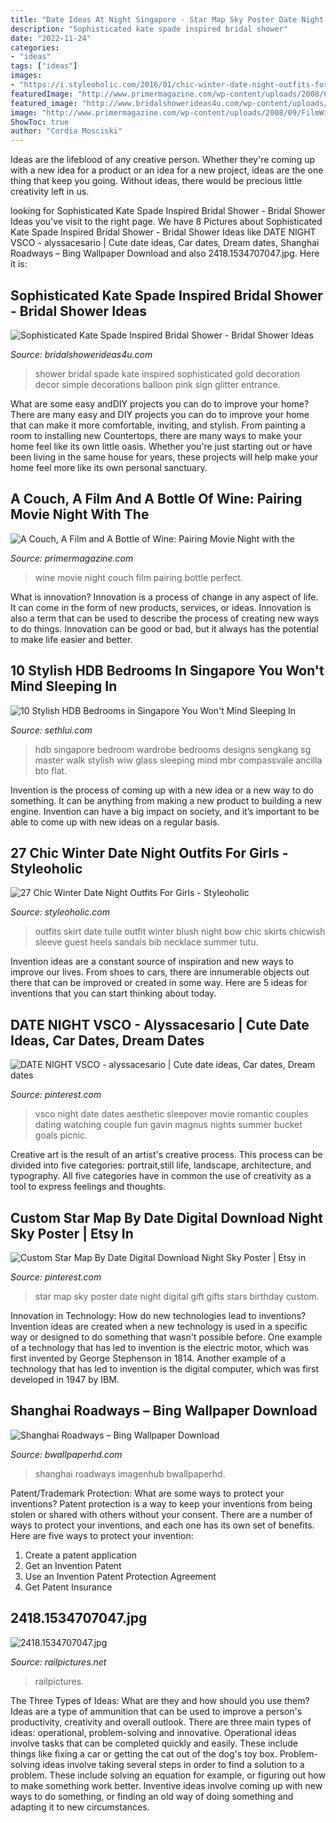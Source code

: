 ```yaml
---
title: "Date Ideas At Night Singapore - Star Map Sky Poster Date Night Digital Gift Gifts Stars Birthday Custom"
description: "Sophisticated kate spade inspired bridal shower"
date: "2022-11-24"
categories:
- "ideas"
tags: ["ideas"]
images:
- "https://i.styleoholic.com/2016/01/chic-winter-date-night-outfits-for-girls-27.jpg"
featuredImage: "http://www.primermagazine.com/wp-content/uploads/2008/09/FilmWine/FilmWine_Feature.jpg"
featured_image: "http://www.bridalshowerideas4u.com/wp-content/uploads/2016/05/Sophisticated-Kate-Spade-Inspired-Bridal-Shower-Glitter-Balloon-600x900.jpg"
image: "http://www.primermagazine.com/wp-content/uploads/2008/09/FilmWine/FilmWine_Feature.jpg"
ShowToc: true
author: "Cordia Mosciski"
---
```



Ideas are the lifeblood of any creative person. Whether they're coming up with a new idea for a product or an idea for a new project, ideas are the one thing that keep you going. Without ideas, there would be precious little creativity left in us.

	

		
looking for Sophisticated Kate Spade Inspired Bridal Shower - Bridal Shower Ideas you've visit to the right page. We have 8 Pictures about Sophisticated Kate Spade Inspired Bridal Shower - Bridal Shower Ideas like DATE NIGHT VSCO - alyssacesario | Cute date ideas, Car dates, Dream dates, Shanghai Roadways – Bing Wallpaper Download and also 2418.1534707047.jpg. Here it is:
		
    
## Sophisticated Kate Spade Inspired Bridal Shower - Bridal Shower Ideas

<img loading=lazy src="http://www.bridalshowerideas4u.com/wp-content/uploads/2016/05/Sophisticated-Kate-Spade-Inspired-Bridal-Shower-Glitter-Balloon-600x900.jpg" onerror="this.onerror=null;this.src='https://tse2.mm.bing.net/th?id=OIP.ZFA70pDuxEYHytlbn4s1qQHaLH&amp;pid=15.1';" alt="Sophisticated Kate Spade Inspired Bridal Shower - Bridal Shower Ideas">

_Source: bridalshowerideas4u.com_

>shower bridal spade kate inspired sophisticated gold decoration decor simple decorations balloon pink sign glitter entrance. 

	

What are some easy andDIY projects you can do to improve your home?
There are many easy and DIY projects you can do to improve your home that can make it more comfortable, inviting, and stylish. From painting a room to installing new Countertops, there are many ways to make your home feel like its own little oasis. Whether you're just starting out or have been living in the same house for years, these projects will help make your home feel more like its own personal sanctuary.

    
## A Couch, A Film And A Bottle Of Wine: Pairing Movie Night With The

<img loading=lazy src="http://www.primermagazine.com/wp-content/uploads/2008/09/FilmWine/FilmWine_Feature.jpg" onerror="this.onerror=null;this.src='https://tse1.mm.bing.net/th?id=OIP.xSdP7mfFerwwbHGd8_wPMgHaDo&amp;pid=15.1';" alt="A Couch, A Film and A Bottle of Wine: Pairing Movie Night with the">

_Source: primermagazine.com_

>wine movie night couch film pairing bottle perfect. 

	

What is innovation?
Innovation is a process of change in any aspect of life. It can come in the form of new products, services, or ideas. Innovation is also a term that can be used to describe the process of creating new ways to do things. Innovation can be good or bad, but it always has the potential to make life easier and better.

    
## 10 Stylish HDB Bedrooms In Singapore You Won&#039;t Mind Sleeping In

<img loading=lazy src="http://sethlui.com/wp-content/uploads/2015/03/8-sengkang.jpg" onerror="this.onerror=null;this.src='https://tse4.mm.bing.net/th?id=OIP.bJXNwCok3rllAy6ih-XrWgHaE8&amp;pid=15.1';" alt="10 Stylish HDB Bedrooms in Singapore You Won&#039;t Mind Sleeping In">

_Source: sethlui.com_

>hdb singapore bedroom wardrobe bedrooms designs sengkang sg master walk stylish wiw glass sleeping mind mbr compassvale ancilla bto flat. 

	

Invention is the process of coming up with a new idea or a new way to do something. It can be anything from making a new product to building a new engine. Invention can have a big impact on society, and it’s important to be able to come up with new ideas on a regular basis.

    
## 27 Chic Winter Date Night Outfits For Girls - Styleoholic

<img loading=lazy src="https://i.styleoholic.com/2016/01/chic-winter-date-night-outfits-for-girls-27.jpg" onerror="this.onerror=null;this.src='https://tse2.mm.bing.net/th?id=OIP.-z_rbJTNJzB6Latu_-XfuQAAAA&amp;pid=15.1';" alt="27 Chic Winter Date Night Outfits For Girls - Styleoholic">

_Source: styleoholic.com_

>outfits skirt date tulle outfit winter blush night bow chic skirts chicwish sleeve guest heels sandals bib necklace summer tutu. 

	

Invention ideas are a constant source of inspiration and new ways to improve our lives. From shoes to cars, there are innumerable objects out there that can be improved or created in some way. Here are 5 ideas for inventions that you can start thinking about today.

    
## DATE NIGHT VSCO - Alyssacesario | Cute Date Ideas, Car Dates, Dream Dates

<img loading=lazy src="https://i.pinimg.com/736x/20/b9/70/20b970c99ef816391fbb483701203786.jpg" onerror="this.onerror=null;this.src='https://tse2.mm.bing.net/th?id=OIP.KbFVpMseqjoJxJRv4vc0DwHaJ4&amp;pid=15.1';" alt="DATE NIGHT VSCO - alyssacesario | Cute date ideas, Car dates, Dream dates">

_Source: pinterest.com_

>vsco night date dates aesthetic sleepover movie romantic couples dating watching couple fun gavin magnus nights summer bucket goals picnic. 

	

Creative art is the result of an artist's creative process. This process can be divided into five categories: portrait,still life, landscape, architecture, and typography. All five categories have in common the use of creativity as a tool to express feelings and thoughts.

    
## Custom Star Map By Date Digital Download Night Sky Poster | Etsy In

<img loading=lazy src="https://i.pinimg.com/736x/26/2c/1a/262c1ac96a70287897c1a8a7b275d995.jpg" onerror="this.onerror=null;this.src='https://tse4.mm.bing.net/th?id=OIP.OEmkF-IZjSF1zKWe5lX52wHaJ9&amp;pid=15.1';" alt="Custom Star Map By Date Digital Download Night Sky Poster | Etsy in">

_Source: pinterest.com_

>star map sky poster date night digital gift gifts stars birthday custom. 

	

Innovation in Technology: How do new technologies lead to inventions?
Invention ideas are created when a new technology is used in a specific way or designed to do something that wasn't possible before. One example of a technology that has led to invention is the electric motor, which was first invented by George Stephenson in 1814. Another example of a technology that has led to invention is the digital computer, which was first developed in 1947 by IBM.

    
## Shanghai Roadways – Bing Wallpaper Download

<img loading=lazy src="https://www.bwallpaperhd.com/wp-content/uploads/2019/04/ShanghaiRoadways-1024x576.jpg" onerror="this.onerror=null;this.src='https://tse3.mm.bing.net/th?id=OIP.t_XSPZeXfUMJkYgnYUx5sQHaEK&amp;pid=15.1';" alt="Shanghai Roadways – Bing Wallpaper Download">

_Source: bwallpaperhd.com_

>shanghai roadways imagenhub bwallpaperhd. 

	

Patent/Trademark Protection: What are some ways to protect your inventions?
Patent protection is a way to keep your inventions from being stolen or shared with others without your consent. There are a number of ways to protect your inventions, and each one has its own set of benefits. Here are five ways to protect your invention: 
1. Create a patent application 
2. Get an Invention Patent 
3. Use an Invention Patent Protection Agreement 
4. Get Patent Insurance 

    
## 2418.1534707047.jpg

<img loading=lazy src="https://www.railpictures.net/images/d2/4/1/8/2418.1534707047.jpg" onerror="this.onerror=null;this.src='https://tse2.mm.bing.net/th?id=OIP.AfnUqqgoXHyY42w2YaM6JAHaE-&amp;pid=15.1';" alt="2418.1534707047.jpg">

_Source: railpictures.net_

>railpictures. 

	

The Three Types of Ideas: What are they and how should you use them?
Ideas are a type of ammunition that can be used to improve a person's productivity, creativity and overall outlook. There are three main types of ideas: operational, problem-solving and innovative.
Operational ideas involve tasks that can be completed quickly and easily. These include things like fixing a car or getting the cat out of the dog's toy box. Problem-solving ideas involve taking several steps in order to find a solution to a problem. These include solving an equation for example, or figuring out how to make something work better. Inventive ideas involve coming up with new ways to do something, or finding an old way of doing something and adapting it to new circumstances.


